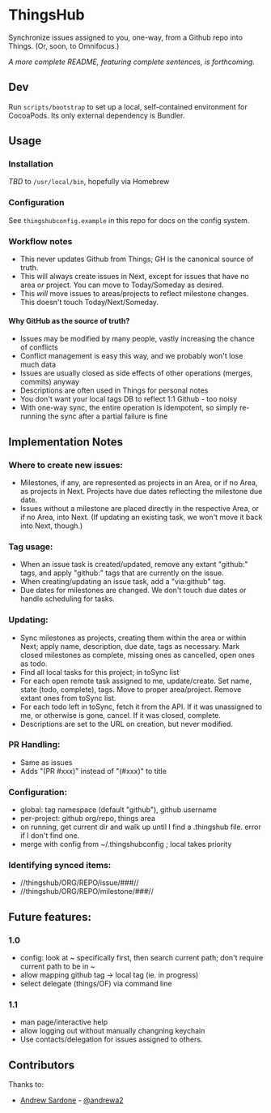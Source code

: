 # ThingsHub

Synchronize issues assigned to you, one-way, from a Github repo into Things. (Or, soon, to Omnifocus.)

*A more complete README, featuring complete sentences, is forthcoming.*

## Dev

Run `scripts/bootstrap` to set up a local, self-contained environment for CocoaPods. Its only external dependency is Bundler.

## Usage

### Installation

*TBD* to `/usr/local/bin`, hopefully via Homebrew

### Configuration

See `thingshubconfig.example` in this repo for docs on the config system.

### Workflow notes

* This never updates Github from Things; GH is the canonical source of truth.
* This will always create issues in Next, except for issues that have no area *or* project. You can move to Today/Someday as desired.
* This *will* move issues to areas/projects to reflect milestone changes. This doesn't touch Today/Next/Someday.

#### Why GitHub as the source of truth?

* Issues may be modified by many people, vastly increasing the chance of conflicts
* Conflict management is easy this way, and we probably won't lose much data
* Issues are usually closed as side effects of other operations (merges, commits) anyway
* Descriptions are often used in Things for personal notes
* You don't want your local tags DB to reflect 1:1 Github - too noisy
* With one-way sync, the entire operation is idempotent, so simply re-running the sync after a partial failure is fine

## Implementation Notes

### Where to create new issues:

* Milestones, if any, are represented as projects in an Area, or if no Area, as projects in Next. Projects have due dates reflecting the milestone due date.
* Issues without a milestone are placed directly in the respective Area, or if no Area, into Next. (If updating an existing task, we won't move it back into Next, though.)

### Tag usage:

* When an issue task is created/updated, remove any extant "github:" tags, and apply "github:" tags that are currently on the issue.
* When creating/updating an issue task, add a "via:github" tag.
* Due dates for milestones are changed. We don't touch due dates or handle scheduling for tasks.

### Updating:

* Sync milestones as projects, creating them within the area or within Next; apply name, description, due date, tags as necessary. Mark closed milestones as complete, missing ones as cancelled, open ones as todo.
* Find all local tasks for this project; in toSync list
* For each open remote task assigned to me, update/create. Set name, state (todo, complete), tags. Move to proper area/project. Remove extant ones from toSync list.
* For each todo left in toSync, fetch it from the API. If it was unassigned to me, or otherwise is gone, cancel. If it was closed, complete.
* Descriptions are set to the URL on creation, but never modified.

### PR Handling:

* Same as issues
* Adds "(PR #xxx)" instead of "(#xxx)" to title

### Configuration:

* global: tag namespace (default "github"), github username
* per-project: github org/repo, things area
* on running, get current dir and walk up until I find a .thingshub file. error if I don't find one.
* merge with config from ~/.thingshubconfig ; local takes priority

### Identifying synced items:

* //thingshub/ORG/REPO/issue/###//
* //thingshub/ORG/REPO/milestone/###//

## Future features:

### 1.0

* config: look at ~ specifically first, then search current path; don't require current path to be in ~
* allow mapping github tag -> local tag (ie. in progress)
* select delegate (things/OF) via command line

### 1.1

* man page/interactive help
* allow logging out without manually changning keychain
* Use contacts/delegation for issues assigned to others.

## Contributors

Thanks to:

* [Andrew Sardone](https://github.com/andrewsardone/) - [@andrewa2](https://twitter.com/andrewa2)

